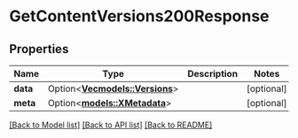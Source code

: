 # GetContentVersions200Response

## Properties

Name | Type | Description | Notes
------------ | ------------- | ------------- | -------------
**data** | Option<[**Vec<models::Versions>**](Versions.md)> |  | [optional]
**meta** | Option<[**models::XMetadata**](x-metadata.md)> |  | [optional]

[[Back to Model list]](../README.md#documentation-for-models) [[Back to API list]](../README.md#documentation-for-api-endpoints) [[Back to README]](../README.md)


